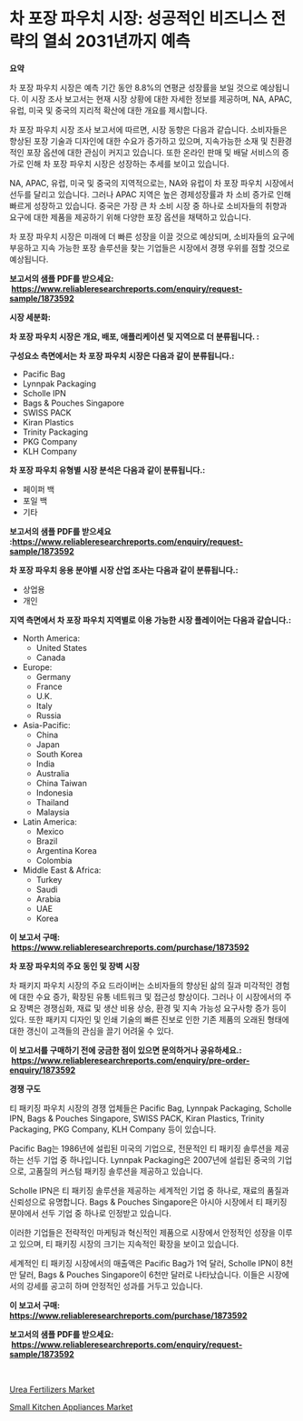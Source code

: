 <p><h1>차 포장 파우치 시장: 성공적인 비즈니스 전략의 열쇠 2031년까지 예측</h1></p><p><strong>요약</strong></p>
<p><p>차 포장 파우치 시장은 예측 기간 동안 8.8%의 연평균 성장률을 보일 것으로 예상됩니다. 이 시장 조사 보고서는 현재 시장 상황에 대한 자세한 정보를 제공하며, NA, APAC, 유럽, 미국 및 중국의 지리적 확산에 대한 개요를 제시합니다.</p><p>차 포장 파우치 시장 조사 보고서에 따르면, 시장 동향은 다음과 같습니다. 소비자들은 향상된 포장 기술과 디자인에 대한 수요가 증가하고 있으며, 지속가능한 소재 및 친환경적인 포장 옵션에 대한 관심이 커지고 있습니다. 또한 온라인 판매 및 배달 서비스의 증가로 인해 차 포장 파우치 시장은 성장하는 추세를 보이고 있습니다.</p><p>NA, APAC, 유럽, 미국 및 중국의 지역적으로는, NA와 유럽이 차 포장 파우치 시장에서 선두를 달리고 있습니다. 그러나 APAC 지역은 높은 경제성장률과 차 소비 증가로 인해 빠르게 성장하고 있습니다. 중국은 가장 큰 차 소비 시장 중 하나로 소비자들의 취향과 요구에 대한 제품을 제공하기 위해 다양한 포장 옵션을 채택하고 있습니다.</p><p>차 포장 파우치 시장은 미래에 더 빠른 성장을 이끌 것으로 예상되며, 소비자들의 요구에 부응하고 지속 가능한 포장 솔루션을 찾는 기업들은 시장에서 경쟁 우위를 점할 것으로 예상됩니다.</p></p>
<p><strong>보고서의 샘플 PDF를 받으세요: &nbsp;<a href="https://www.reliableresearchreports.com/enquiry/request-sample/1873592">https://www.reliableresearchreports.com/enquiry/request-sample/1873592</a></strong></p>
<p><strong>시장 세분화:</strong></p>
<p><strong> 차 포장 파우치 시장은 개요, 배포, 애플리케이션 및 지역으로 더 분류됩니다. :</strong></p>
<p><strong>구성요소 측면에서는 차 포장 파우치 시장은 다음과 같이 분류됩니다.:</strong></p>
<p><ul><li>Pacific Bag</li><li>Lynnpak Packaging</li><li>Scholle IPN</li><li>Bags & Pouches Singapore</li><li>SWISS PACK</li><li>Kiran Plastics</li><li>Trinity Packaging</li><li>PKG Company</li><li>KLH Company</li></ul></p>
<p><strong> 차 포장 파우치 유형별 시장 분석은 다음과 같이 분류됩니다.:</strong></p>
<p><ul><li>페이퍼 백</li><li>포일 백</li><li>기타</li></ul></p>
<p><strong>보고서의 샘플 PDF를 받으세요 :<a href="https://www.reliableresearchreports.com/enquiry/request-sample/1873592">https://www.reliableresearchreports.com/enquiry/request-sample/1873592</a></strong></p>
<p><strong> 차 포장 파우치 응용 분야별 시장 산업 조사는 다음과 같이 분류됩니다.:</strong></p>
<p><ul><li>상업용</li><li>개인</li></ul></p>
<p><strong>지역 측면에서 차 포장 파우치 지역별로 이용 가능한 시장 플레이어는 다음과 같습니다.:</strong></p>
<p><ul>
    <li>
        North America:
        <ul>
            <li>United States</li>
            <li>Canada</li>
        </ul>
    </li>
    <li>
        Europe:
        <ul>
            <li>Germany</li>
            <li>France</li>
            <li>U.K.</li>
            <li>Italy</li>
            <li>Russia</li>
        </ul>
    </li>
    <li>
        Asia-Pacific:
        <ul>
            <li>China</li>
            <li>Japan</li>
            <li>South Korea</li>
            <li>India</li>
            <li>Australia</li>
            <li>China Taiwan</li>
            <li>Indonesia</li>
            <li>Thailand</li>
            <li>Malaysia</li>
        </ul>
    </li>
    <li>
        Latin America:
        <ul>
            <li>Mexico</li>
            <li>Brazil</li>
            <li>Argentina Korea</li>
            <li>Colombia</li>
        </ul>
    </li>
    <li>
        Middle East & Africa:
        <ul>
            <li>Turkey</li>
            <li>Saudi</li>
            <li>Arabia</li>
            <li>UAE</li>
            <li>Korea</li>
        </ul>
    </li>
    </ul></p>
<p><strong>이 보고서 구매: &nbsp;<a href="https://www.reliableresearchreports.com/purchase/1873592">https://www.reliableresearchreports.com/purchase/1873592</a></strong></p>
<p><strong>차 포장 파우치의 주요 동인 및 장벽 시장</strong></p>
<p><p>차 패키지 파우치 시장의 주요 드라이버는 소비자들의 향상된 삶의 질과 미각적인 경험에 대한 수요 증가, 확장된 유통 네트워크 및 접근성 향상이다. 그러나 이 시장에서의 주요 장벽은 경쟁심화, 재료 및 생산 비용 상승, 환경 및 지속 가능성 요구사항 증가 등이 있다. 또한 패키지 디자인 및 인쇄 기술의 빠른 진보로 인한 기존 제품의 오래된 형태에 대한 갱신이 고객들의 관심을 끌기 어려울 수 있다.</p></p>
<p><strong>이 보고서를 구매하기 전에 궁금한 점이 있으면 문의하거나 공유하세요.: &nbsp;<a href="https://www.reliableresearchreports.com/enquiry/pre-order-enquiry/1873592">https://www.reliableresearchreports.com/enquiry/pre-order-enquiry/1873592</a></strong></p>
<p><strong>경쟁 구도</strong></p>
<p><p>티 패키징 파우치 시장의 경쟁 업체들은 Pacific Bag, Lynnpak Packaging, Scholle IPN, Bags & Pouches Singapore, SWISS PACK, Kiran Plastics, Trinity Packaging, PKG Company, KLH Company 등이 있습니다.</p><p>Pacific Bag는 1986년에 설립된 미국의 기업으로, 전문적인 티 패키징 솔루션을 제공하는 선두 기업 중 하나입니다. Lynnpak Packaging은 2007년에 설립된 중국의 기업으로, 고품질의 커스텀 패키징 솔루션을 제공하고 있습니다.</p><p>Scholle IPN은 티 패키징 솔루션을 제공하는 세계적인 기업 중 하나로, 재료의 품질과 신뢰성으로 유명합니다. Bags & Pouches Singapore은 아시아 시장에서 티 패키징 분야에서 선두 기업 중 하나로 인정받고 있습니다.</p><p>이러한 기업들은 전략적인 마케팅과 혁신적인 제품으로 시장에서 안정적인 성장을 이루고 있으며, 티 패키징 시장의 크기는 지속적인 확장을 보이고 있습니다.</p><p>세계적인 티 패키징 시장에서의 매출액은 Pacific Bag가 1억 달러, Scholle IPN이 8천만 달러, Bags & Pouches Singapore이 6천만 달러로 나타났습니다. 이들은 시장에서의 강세를 공고히 하며 안정적인 성과를 거두고 있습니다.</p></p>
<p><strong>이 보고서 구매: &nbsp; <a href="https://www.reliableresearchreports.com/purchase/1873592">https://www.reliableresearchreports.com/purchase/1873592</a></strong></p>
<p><strong>보고서의 샘플 PDF를 받으세요: &nbsp;<a href="https://www.reliableresearchreports.com/enquiry/request-sample/1873592">https://www.reliableresearchreports.com/enquiry/request-sample/1873592</a></strong><strong></strong></p>
<p>&nbsp;</p>
<p><p><a href="https://butternut-bug-553.notion.site/Urea-Fertilizers-Market-Size-Global-Industry-Overview-Market-Segmentation-and-Forecast-2024-to-20-a65022def73448a19d28f0b073fdf607">Urea Fertilizers Market</a></p><p><a href="https://github.com/Glendatilghmankmgz0rbhwpy/Market-Research-Report-List-1/blob/main/small-kitchen-appliances-market.md">Small Kitchen Appliances Market</a></p></p>